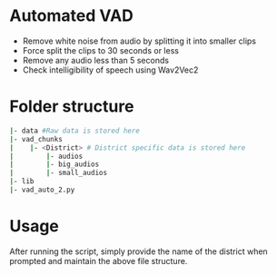 # Automated VAD
- Remove white noise from audio by splitting it into smaller clips
- Force split the clips to 30 seconds or less
- Remove any audio less than 5 seconds
- Check intelligibility of speech using Wav2Vec2

# Folder structure
```bash
|- data #Raw data is stored here 
|- vad_chunks
|    |- <District> # District specific data is stored here
|        |- audios
|        |- big_audios
|        |- small_audios
|- lib
|- vad_auto_2.py
```

# Usage
After running the script, simply provide the name of the district when prompted and maintain the above file structure.